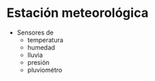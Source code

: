 # Estación meteorológica

* Sensores de
  * temperatura
  * humedad
  * lluvia
  * presión
  * pluviométro  
